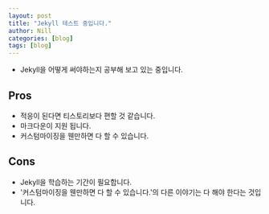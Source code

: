 ```yaml
---
layout: post
title: "Jekyll 테스트 중입니다."
author: Nill
categories: [blog]
tags: [blog]
---
```


- Jekyll을 어떻게 써야하는지 공부해 보고 있는 중입니다.

## Pros

- 적응이 된다면 티스토리보다 편할 것 같습니다.
- 마크다운이 지원 됩니다.
- 커스텀마이징을 웬만하면 다 할 수 있습니다.

## Cons

- Jekyll을 학습하는 기간이 필요합니다.
- '커스텀마이징을 웬만하면 다 할 수 있습니다.'의 다른 이야기는 다 해야 한다는 것입니다.